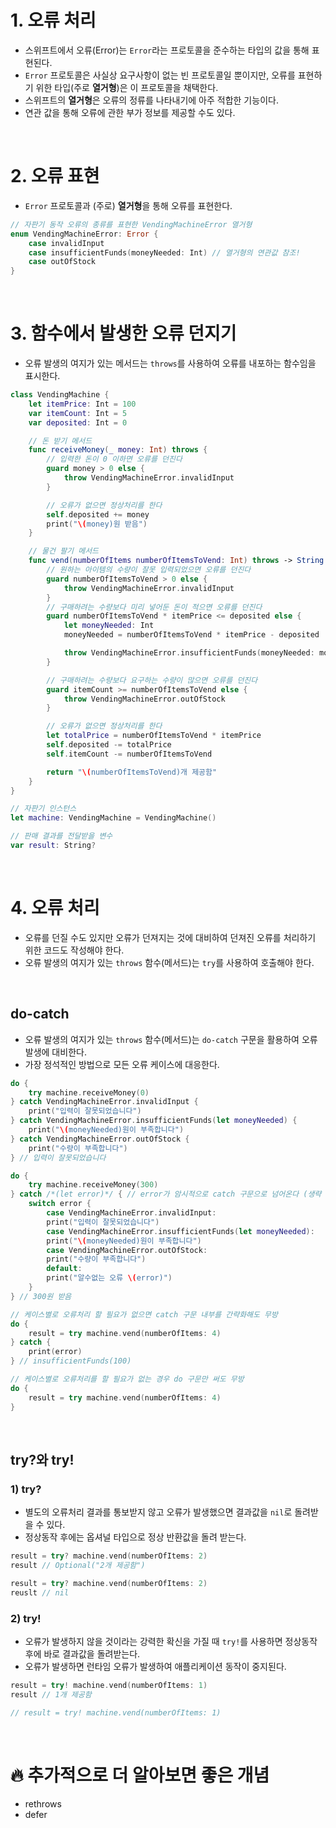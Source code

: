 # 1. 오류 처리

- 스위프트에서 오류(Error)는 `Error`라는 프로토콜을 준수하는 타입의 값을 통해 표현된다.
- `Error` 프로토콜은 사실상 요구사항이 없는 빈 프로토콜일 뿐이지만, 오류를 표현하기 위한 타입(주로 **열거형**)은 이 프로토콜을 채택한다.
- 스위프트의 **열거형**은 오류의 정류를 나타내기에 아주 적합한 기능이다.
- 연관 값을 통해 오류에 관한 부가 정보를 제공할 수도 있다.

<br>

# 2. 오류 표현

- `Error` 프로토콜과 (주로) **열거형**을 통해 오류를 표현한다.

```Swift
// 자판기 동작 오류의 종류를 표현한 VendingMachineError 열거형
enum VendingMachineError: Error {
    case invalidInput
    case insufficientFunds(moneyNeeded: Int) // 열거형의 연관값 참조!
    case outOfStock
}
```

<br>

# 3. 함수에서 발생한 오류 던지기

- 오류 발생의 여지가 있는 메서드는 `throws`를 사용하여 오류를 내포하는 함수임을 표시한다.

```Swift
class VendingMachine {
    let itemPrice: Int = 100
    var itemCount: Int = 5
    var deposited: Int = 0

    // 돈 받기 메서드
    func receiveMoney(_ money: Int) throws {
        // 입력한 돈이 0 이하면 오류를 던진다
        guard money > 0 else {
            throw VendingMachineError.invalidInput
        }

        // 오류가 없으면 정상처리를 한다
        self.deposited += money
        print("\(money)원 받음")
    }

    // 물건 팔기 메서드
    func vend(numberOfItems numberOfItemsToVend: Int) throws -> String {
        // 원하는 아이템의 수량이 잘못 입력되었으면 오류를 던진다
        guard numberOfItemsToVend > 0 else {
            throw VendingMachineError.invalidInput
        }
        // 구매하려는 수량보다 미리 넣어둔 돈이 적으면 오류를 던진다
        guard numberOfItemsToVend * itemPrice <= deposited else {
            let moneyNeeded: Int
            moneyNeeded = numberOfItemsToVend * itemPrice - deposited

            throw VendingMachineError.insufficientFunds(moneyNeeded: moneyNeeded)
        }

        // 구매하려는 수량보다 요구하는 수량이 많으면 오류를 던진다
        guard itemCount >= numberOfItemsToVend else {
            throw VendingMachineError.outOfStock
        }

        // 오류가 없으면 정상처리를 한다
        let totalPrice = numberOfItemsToVend * itemPrice
        self.deposited -= totalPrice
        self.itemCount -= numberOfItemsToVend

        return "\(numberOfItemsToVend)개 제공함"
    }
}

// 자판기 인스턴스
let machine: VendingMachine = VendingMachine()

// 판매 결과를 전달받을 변수
var result: String?
```

<br>

# 4. 오류 처리

- 오류를 던질 수도 있지만 오류가 던져지는 것에 대비하여 던져진 오류를 처리하기 위한 코드도 작성해야 한다.
- 오류 발생의 여지가 있는 `throws` 함수(메서드)는 `try`를 사용하여 호출해야 한다.

<br>

## do-catch

- 오류 발생의 여지가 있는 `throws` 함수(메서드)는 `do-catch` 구문을 활용하여 오류발생에 대비한다.
- 가장 정석적인 방법으로 모든 오류 케이스에 대응한다.

```Swift
do {
    try machine.receiveMoney(0)
} catch VendingMachineError.invalidInput {
    print("입력이 잘못되었습니다")
} catch VendingMachineError.insufficientFunds(let moneyNeeded) {
    print("\(moneyNeeded)원이 부족합니다")
} catch VendingMachineError.outOfStock {
    print("수량이 부족합니다")
} // 입력이 잘못되었습니다

do {
    try machine.receiveMoney(300)
} catch /*(let error)*/ { // error가 암시적으로 catch 구문으로 넘어온다 (생략 가능)
    switch error {
        case VendingMachineError.invalidInput:
        print("입력이 잘못되었습니다")
        case VendingMachineError.insufficientFunds(let moneyNeeded):
        print("\(moneyNeeded)원이 부족합니다")
        case VendingMachineError.outOfStock:
        print("수량이 부족합니다")
        default:
        print("알수없는 오류 \(error)")
    }
} // 300원 받음

// 케이스별로 오류처리 할 필요가 없으면 catch 구문 내부를 간략화해도 무방
do {
    result = try machine.vend(numberOfItems: 4)
} catch {
    print(error)
} // insufficientFunds(100)

// 케이스별로 오류처리를 할 필요가 없는 경우 do 구문만 써도 무방
do {
    result = try machine.vend(numberOfItems: 4)
}
```

<br>

## try?와 try!

### 1) try?

- 별도의 오류처리 결과를 통보받지 않고 오류가 발생했으면 결과값을 `nil`로 돌려받을 수 있다.
- 정상동작 후에는 옵셔널 타입으로 정상 반환값을 돌려 받는다.

```Swift
result = try? machine.vend(numberOfItems: 2)
result // Optional("2개 제공함")

result = try? machine.vend(numberOfItems: 2)
reuslt // nil
```

### 2) try!

- 오류가 발생하지 않을 것이라는 강력한 확신을 가질 때 `try!`를 사용하면 정상동작 후에 바로 결과값을 돌려받는다.
- 오류가 발생하면 런타임 오류가 발생하여 애플리케이션 동작이 중지된다.

```Swift
result = try! machine.vend(numberOfItems: 1)
result // 1개 제공함

// result = try! machine.vend(numberOfItems: 1)
```

<br>

# 🔥 추가적으로 더 알아보면 좋은 개념

- rethrows
- defer
